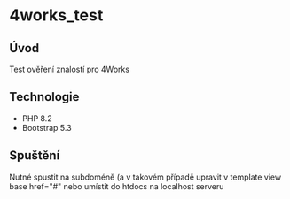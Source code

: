 # 4works_test

## Úvod
Test ověření znalostí pro 4Works 

## Technologie
* PHP 8.2
* Bootstrap 5.3

## Spuštění
Nutné spustit na subdoméně (a v takovém případě upravit v template view base href="#" nebo umístit do htdocs na localhost serveru
